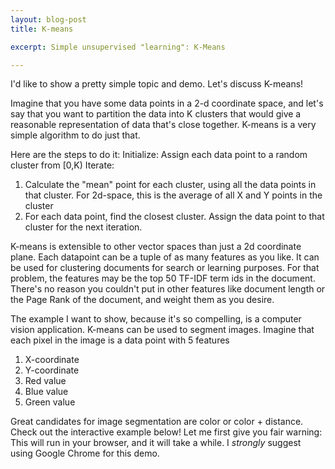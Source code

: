 ```yaml
---
layout: blog-post
title: K-means

excerpt: Simple unsupervised "learning": K-Means

---
```

I'd like to show a pretty simple topic and demo. Let's discuss K-means!

Imagine that you have some data points in a 2-d coordinate space, and let's say that you
want to partition the data into K clusters that would give a reasonable representation of
data that's close together. K-means is a very simple algorithm to do just that.

Here are the steps to do it:
Initialize: Assign each data point to a random cluster from [0,K)
Iterate:
1. Calculate the "mean" point for each cluster, using all the data points in that cluster. For 2d-space, this is the average of all
X and Y points in the cluster
2. For each data point, find the closest cluster. Assign the data point to that cluster for the next iteration.

K-means is extensible to other vector spaces than just a 2d coordinate plane. Each datapoint can be a tuple of as many
features as you like. It can be used for clustering documents for search or learning purposes. For that problem,
the features may be the top 50 TF-IDF term ids in the document. There's no reason you couldn't put in other features
like document length or the Page Rank of the document, and weight them as you desire.

The example I want to show, because it's so compelling, is a computer vision application. K-means can be used
to segment images. Imagine that each pixel in the image is a data point with 5 features
1. X-coordinate
2. Y-coordinate
3. Red value
4. Blue value
5. Green value

Great candidates for image segmentation are color or color + distance. Check out the interactive example below!
Let me first give you fair warning: This will run in your browser, and it will take a while. I _strongly_ suggest
using Google Chrome for this demo.

<script type="text/javascript" language="javascript" src="josh.Blog/josh.Blog.nocache.js"></script>
<div id="kmeans"/>